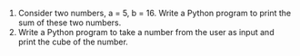 <ol>
	<li>Consider two numbers, a = 5, b = 16. Write a Python program to print the sum of these two numbers.</li>
	<li>Write a Python program to take a number from the user as input and print the cube of the number.</li>
</ol>